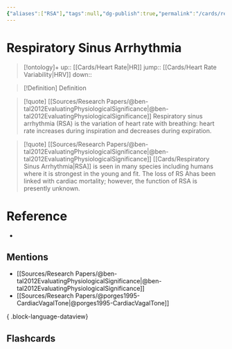 ```yaml
---
{"aliases":["RSA"],"tags":null,"dg-publish":true,"permalink":"/cards/respiratory-sinus-arrhythmia/","dgPassFrontmatter":true}
---
```


# Respiratory Sinus Arrhythmia

> [!ontology]+
> up:: [[Cards/Heart Rate\|HR]]
> jump:: [[Cards/Heart Rate Variability\|HRV]]
> down:: 

> [!Definition] Definition

> [!quote] [[Sources/Research Papers/@ben-tal2012EvaluatingPhysiologicalSignificance\|@ben-tal2012EvaluatingPhysiologicalSignificance]]
> Respiratory sinus arrhythmia (RSA) is the variation of heart rate with breathing: heart rate increases during inspiration and decreases during expiration.

> [!quote] [[Sources/Research Papers/@ben-tal2012EvaluatingPhysiologicalSignificance\|@ben-tal2012EvaluatingPhysiologicalSignificance]]
> [[Cards/Respiratory Sinus Arrhythmia\|RSA]] is seen in many species including humans where it is strongest in the young and fit. The loss of RS Ahas been linked with cardiac mortality; however, the function of RSA is presently unknown.

# Reference

- 

## Mentions

- [[Sources/Research Papers/@ben-tal2012EvaluatingPhysiologicalSignificance\|@ben-tal2012EvaluatingPhysiologicalSignificance]]
- [[Sources/Research Papers/@porges1995-CardiacVagalTone\|@porges1995-CardiacVagalTone]]

{ .block-language-dataview}

## Flashcards